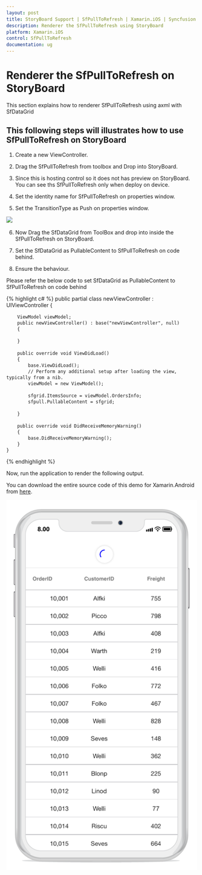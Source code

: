 ```yaml
---
layout: post
title: StoryBoard Support | SfPullToRefresh | Xamarin.iOS | Syncfusion
description: Renderer the SfPullToRefresh using StoryBoard
platform: Xamarin.iOS
control: SfPullToRefresh
documentation: ug
--- 
```


# Renderer the SfPullToRefresh on StoryBoard

This section explains how to renderer SfPullToRefresh using axml with SfDataGrid

## This following steps will illustrates how to use SfPullToRefresh on StoryBoard

1. Create a new  ViewController. 

2. Drag the SfPullToRefresh from toolbox and Drop into StoryBoard. 

3. Since this is hosting control so it does not has preview on StoryBoard. You can see ths SfPullToRefresh only when deploy on device.

4. Set the identity name  for SfPullToRefresh on properties window.

5. Set the TransitionType as Push on properties window.

![](GettingStarted_images/StoryBoard_support_TransitionType_SfPullToRefresh_ios.jpg)

6. Now Drag the SfDataGrid from ToolBox and drop into inside the SfPullToRefresh on StoryBoard.

8. Set the SfDataGrid as PullableContent to SfPullToRefresh on code behind.

9. Ensure the behaviour.

Please refer the below code to set SfDataGrid as PullableContent to SfPullToRefresh on code behind

{% highlight c# %}
    public partial class newViewController : UIViewController
    {
     

        ViewModel viewModel;
        public newViewController() : base("newViewController", null)
        {
            
        }

        public override void ViewDidLoad()
        {
            base.ViewDidLoad();
            // Perform any additional setup after loading the view, typically from a nib.
            viewModel = new ViewModel();
           
            sfgrid.ItemsSource = viewModel.OrdersInfo;
            sfpull.PullableContent = sfgrid;
           
        }

        public override void DidReceiveMemoryWarning()
        {
            base.DidReceiveMemoryWarning();
        }
    }
{% endhighlight %}

Now, run the application to render the following output.

You can download the entire source code of this demo for Xamarin.Android from [here](http://www.syncfusion.com/downloads/support/directtrac/general/ze/StoryBoard_Support_SfPullToRefresh_iOS1723365924).

![](feature_images/storyboard_support_sfpulltorefresh.png)

